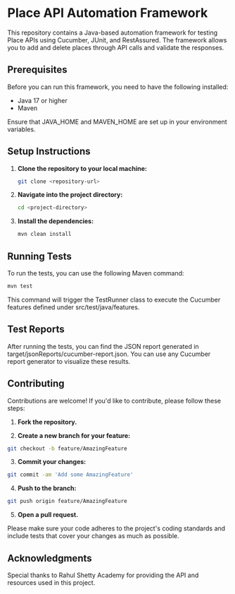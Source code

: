 # Place API Automation Framework

This repository contains a Java-based automation framework for testing Place APIs using Cucumber, JUnit, and RestAssured. The framework allows you to add and delete places through API calls and validate the responses.

## Prerequisites

Before you can run this framework, you need to have the following installed:

- Java 17 or higher
- Maven

Ensure that JAVA_HOME and MAVEN_HOME are set up in your environment variables.

## Setup Instructions

1. **Clone the repository to your local machine:**

    ```bash
    git clone <repository-url>
    ```

2. **Navigate into the project directory:**

    ```bash
    cd <project-directory>
    ```

3. **Install the dependencies:**

    ```bash
    mvn clean install
    ```

## Running Tests

To run the tests, you can use the following Maven command:

```bash
mvn test
```
This command will trigger the TestRunner class to execute the Cucumber features defined under src/test/java/features.

## Test Reports
After running the tests, you can find the JSON report generated in target/jsonReports/cucumber-report.json. You can use any Cucumber report generator to visualize these results.

## Contributing
Contributions are welcome! If you'd like to contribute, please follow these steps:

1. **Fork the repository.**

2. **Create a new branch for your feature:**

```bash
git checkout -b feature/AmazingFeature
```

3. **Commit your changes:**

```bash
git commit -am 'Add some AmazingFeature'
```

4. **Push to the branch:**

```bash
git push origin feature/AmazingFeature
```

5. **Open a pull request.**

Please make sure your code adheres to the project's coding standards and include tests that cover your changes as much as possible.

## Acknowledgments
Special thanks to Rahul Shetty Academy for providing the API and resources used in this project.
